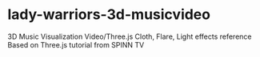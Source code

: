 # lady-warriors-3d-musicvideo
3D Music Visualization Video/Three.js Cloth, Flare, Light effects
reference 
Based on 
Three.js tutorial from SPINN TV 
